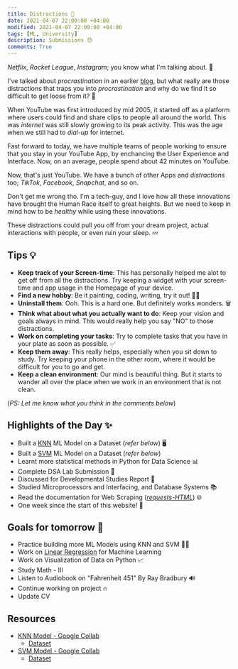 ```yaml
---
title: Distractions 👀
date: 2021-04-07 22:00:00 +04:00
modified: 2021-04-07 22:00:00 +04:00
tags: [ML, University]
description: Submissions 😓
comments: True
---
```


*Netflix*, *Rocket League*, *Instagram*; you know what I'm talking about. 😤

I've talked about *procrastination* in an earlier [blog](https://abxhr-learning.vercel.app/Day-5/), but what really are those distractions that traps you into *procrastination* and why do we find it so difficult to get loose from it? 🤔

When YouTube was first introduced by mid 2005, it started off as a platform where users could find and share clips to people all around the world. This was *internet* was still slowly growing to its peak activity. This was the age when we still had to *dial-up* for internet. 

Fast forward to today, we have multiple teams of people working to ensure that you stay in your YouTube App, by enchancing the User Experience and Interface. Now, on an average, people spend about 42 minutes on YouTube.

Now, that's just YouTube. We have a bunch of other Apps and *distractions* too; *TikTok*, *Facebook*, *Snapchat*, and so on.

Don't get me wrong tho. I'm a tech-guy, and I love how all these innovations have brought the Human Race itself to great heights. But we need to keep in mind how to be *healthy* while using these innovations.

These distractions could pull you off from your dream project, actual interactions with people, or even ruin your sleep. 💤

## Tips 💡

- **Keep track of your Screen-time**: This has personally helped me alot to get off from all the distractions. Try keeping a widget with your screen-time and app usage in the Homepage of your device. 
- **Find a new hobby**: Be it painting, coding, writing, try it out! 👨‍🎨
- **Uninstall them**: Ooh. This is a hard one. But definitely works wonders. 🗑
- **Think what about what you actually want to do**: Keep your vision and goals always in mind. This would really help you say "NO" to those distractions.
- **Work on completing your tasks**: Try to complete tasks that you have in your plate as soon as possible. ✅
- **Keep them away**: This really helps, especially when you sit down to study. Try keeping your phone in the other room, where it would be difficult for you to go and get.
- **Keep a clean environment**: Our mind is beautiful thing. But it starts to wander all over the place when we work in an environment that is not clean. 

(*PS: Let me know what you think in the comments below*)

## Highlights of the Day ✨
- Built a [KNN](https://en.wikipedia.org/wiki/K-nearest_neighbors_algorithm) ML Model on a Dataset (*refer below*) 🖥
- Built a [SVM](https://en.wikipedia.org/wiki/Support-vector_machine) ML Model on a Dataset (*refer below*) 
- Learnt more statistical methods in Python for Data Science 📊
- Complete DSA Lab Submission 📝
- Discussed for Developmental Studies Report 💭
- Studied Microprocessors and Interfacing, and Database Systems 📚
- Read the documentation for Web Scraping (*[requests-HTML](https://docs.python-requests.org/projects/requests-html/en/latest/)*) 🌐
- One week since the start of this website! 🎉

## Goals for tomorrow 📝
- Practice building more ML Models using KNN and SVM 👨‍💻
- Work on [Linear Regression](https://www.geeksforgeeks.org/ml-linear-regression/) for Machine Learning 
- Work on Visualization of Data on Python 📈
- Study Math - III 
- Listen to Audiobook on "Fahrenheit 451" By Ray Bradbury 🔊
- Continue working on project 🔥
- Update CV

## Resources
- [KNN Model - Google Collab](https://colab.research.google.com/drive/1zrkCm2PYv3CTn_veG76Ri_QZeIdIa7uQ?usp=sharing)
  - [Dataset](https://archive.ics.uci.edu/ml/datasets/car+evaluation)
- [SVM Model - Google Collab](https://colab.research.google.com/drive/1aReuYn-dHu3NPxAnychDPKVKYH0-LYN5?usp=sharing)
  - [Dataset](https://archive.ics.uci.edu/ml/datasets/iris)
